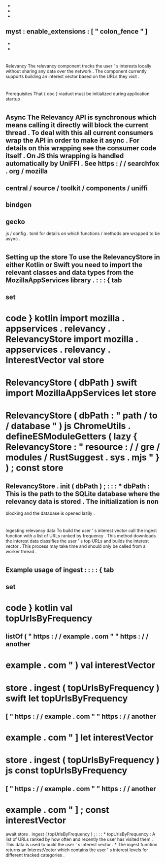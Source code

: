 -
-
-
myst
:
enable_extensions
:
[
"
colon_fence
"
]
-
-
-
#
Relevancy
The
relevancy
component
tracks
the
user
'
s
interests
locally
without
sharing
any
data
over
the
network
.
The
component
currently
supports
building
an
interest
vector
based
on
the
URLs
they
visit
.
#
#
Prerequisites
That
{
doc
}
viaduct
must
be
initialized
during
application
startup
.
#
#
Async
The
Relevancy
API
is
synchronous
which
means
calling
it
directly
will
block
the
current
thread
.
To
deal
with
this
all
current
consumers
wrap
the
API
in
order
to
make
it
async
.
For
details
on
this
wrapping
see
the
consumer
code
itself
.
On
JS
this
wrapping
is
handled
automatically
by
UniFFI
.
See
https
:
/
/
searchfox
.
org
/
mozilla
-
central
/
source
/
toolkit
/
components
/
uniffi
-
bindgen
-
gecko
-
js
/
config
.
toml
for
details
on
which
functions
/
methods
are
wrapped
to
be
async
.
#
#
Setting
up
the
store
To
use
the
RelevancyStore
in
either
Kotlin
or
Swift
you
need
to
import
the
relevant
classes
and
data
types
from
the
MozillaAppServices
library
.
:
:
:
{
tab
-
set
-
code
}
kotlin
import
mozilla
.
appservices
.
relevancy
.
RelevancyStore
import
mozilla
.
appservices
.
relevancy
.
InterestVector
val
store
=
RelevancyStore
(
dbPath
)
swift
import
MozillaAppServices
let
store
=
RelevancyStore
(
dbPath
:
"
path
/
to
/
database
"
)
js
ChromeUtils
.
defineESModuleGetters
(
lazy
{
RelevancyStore
:
"
resource
:
/
/
gre
/
modules
/
RustSuggest
.
sys
.
mjs
"
}
)
;
const
store
=
RelevancyStore
.
init
(
dbPath
)
;
:
:
:
*
dbPath
:
This
is
the
path
to
the
SQLite
database
where
the
relevancy
data
is
stored
.
The
initialization
is
non
-
blocking
and
the
database
is
opened
lazily
.
#
#
Ingesting
relevancy
data
To
build
the
user
'
s
interest
vector
call
the
ingest
function
with
a
list
of
URLs
ranked
by
frequency
.
This
method
downloads
the
interest
data
classifies
the
user
'
s
top
URLs
and
builds
the
interest
vector
.
This
process
may
take
time
and
should
only
be
called
from
a
worker
thread
.
#
#
#
Example
usage
of
ingest
:
:
:
:
{
tab
-
set
-
code
}
kotlin
val
topUrlsByFrequency
=
listOf
(
"
https
:
/
/
example
.
com
"
"
https
:
/
/
another
-
example
.
com
"
)
val
interestVector
=
store
.
ingest
(
topUrlsByFrequency
)
swift
let
topUrlsByFrequency
=
[
"
https
:
/
/
example
.
com
"
"
https
:
/
/
another
-
example
.
com
"
]
let
interestVector
=
store
.
ingest
(
topUrlsByFrequency
)
js
const
topUrlsByFrequency
=
[
"
https
:
/
/
example
.
com
"
"
https
:
/
/
another
-
example
.
com
"
]
;
const
interestVector
=
await
store
.
ingest
(
topUrlsByFrequency
)
;
:
:
:
*
topUrlsByFrequency
:
A
list
of
URLs
ranked
by
how
often
and
recently
the
user
has
visited
them
.
This
data
is
used
to
build
the
user
'
s
interest
vector
.
*
The
ingest
function
returns
an
InterestVector
which
contains
the
user
'
s
interest
levels
for
different
tracked
categories
.

